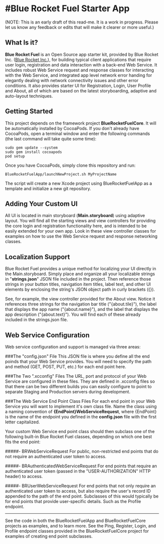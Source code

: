 #Blue Rocket Fuel Starter App
========================
(NOTE: This is an early draft of this read-me. It is a work in progress. Please let us know any feedback or edits that will make it clearer or more useful.)


What Is it?
------
**Blue Rocket Fuel** is an Open Source app starter kit, provided by Blue Rocket Inc. ([Blue Rocket Inc.](http://bluerocket.us)), for building typical client applications that require user login, registration and data interaction with a back-end Web Service. It includes robust Web Service request and response classes for interacting with the Web Service, and integrated app level network error handing for elegantly dealing with network connectivity issues and other error conditions. It also provides starter UI for Registration, Login, User Profile and About, all of which are based on the latest storyboarding, adaptive and auto-layout techniques.


Getting Started
-----
This project depends on the framework project **BlueRocketFuelCore**. It will be automatically installed by CocoaPods. If you don't already have CocoaPods, open a terminal window and enter the following commands (the last command will take quite some time):

```
sudo gem update --system
sudo gem install cocoapods
pod setup
```

Once you have CocoaPods, simply clone this repository and run:

```
BlueRocketFuelApp/launchNewProject.sh MyProjectName
```

The script will create a new Xcode project using BlueRocketFuelApp as a template and initialize a new git repository.

Adding Your Custom UI
-----
All UI is located in main storyboard (**Main.storyboard**) using adaptive layout. You will find all the starting views and view controllers for providing the core login and registration functionality here, and is intended to be easily extended for your own app. Look in these view controller classes for examples on how to use the Web Service request and response networking classes.

Localization Support
------
Blue Rocket Fuel provides a unique method for localizing your UI directly in the Main.storyboard. Simply place and organize all your localizable strings in "**strings.json**" JSON file included in the project. Then reference those strings in your button titles, navigation item titles, label text, and other UI elements by enclosing the string's JSON object path in curly brackets ({}).

See, for example, the view controller provided for the About view. Notice it references three strings for the navigation bar title ("{about.tile}"), the label that displays the app name ("{about.name}"), and the label that displays the app description ("{about.text}"). You will find each of these already included in the strings.json file.


Web Service Configuration
-----
Web service configuration and support is managed via three areas:

###The "config.json" File
This JSON file is where you define all the end poinds that your Web Service provides. You will need to specify the path and method (GET, POST, PUT, etc.) for each end point here.

###The Two ".xcconfig" Files
The URL, port and protocol of your Web Service are configured in these files. They are defined in .xcconfig files so that there can be two different builds you can easily configure to point to separate Staging and Production servers during development.

###The Web Service End Point Class Files
For each end point in your Web Service you will want to implement it's own class file. Name the class using a naming convention of **{EndPoint}WebServiceRequest**, where {EndPoint} is the name of the endpoint you defined in the **config.json** file with the first letter capitalized.

Your custom Web Service end point class should then subclass one of the following built-in Blue Rocket Fuel classes, depending on which one best fits the end point:

#####- BRWebServiceRequest
For public, non-restricted end points that do not require an authenticated user token to access.

#####- BRAuthenticatedWebServiceRequest
For end points that require an authenticated user token (passed in the "USER-AUTHORIZATION" HTTP header) to access.


#####- BRUserWebServiceRequest
For end points that not only require an authenticated user token to access, but also require the user's record ID appended to the path of the end point. Subclasses of this would typically be for end points that provide user-specific details. Such as the Profile endpoint.


----
See the code in both the BlueRocketFuelApp and BlueRocketFuelCore projects as examples, and to learn more. See the Ping, Register, Login, and Profile endpoint classes provided in the BlueRocketFuelCore project for examples of creating end point subclasses.
